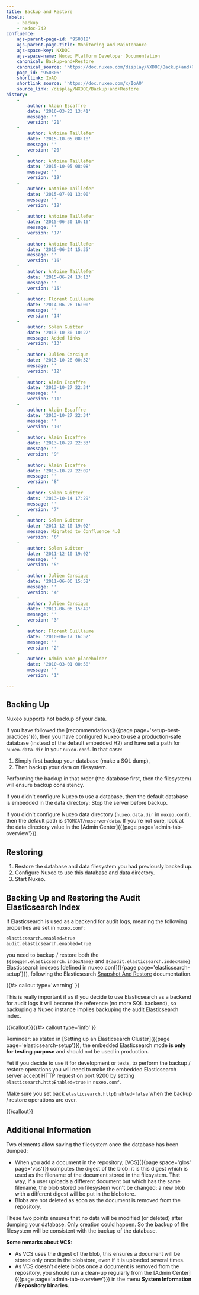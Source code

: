 ```yaml
---
title: Backup and Restore
labels:
    - backup
    - nxdoc-742
confluence:
    ajs-parent-page-id: '950318'
    ajs-parent-page-title: Monitoring and Maintenance
    ajs-space-key: NXDOC
    ajs-space-name: Nuxeo Platform Developer Documentation
    canonical: Backup+and+Restore
    canonical_source: 'https://doc.nuxeo.com/display/NXDOC/Backup+and+Restore'
    page_id: '950306'
    shortlink: IoAO
    shortlink_source: 'https://doc.nuxeo.com/x/IoAO'
    source_link: /display/NXDOC/Backup+and+Restore
history:
    - 
        author: Alain Escaffre
        date: '2016-03-23 13:41'
        message: ''
        version: '21'
    - 
        author: Antoine Taillefer
        date: '2015-10-05 08:18'
        message: ''
        version: '20'
    - 
        author: Antoine Taillefer
        date: '2015-10-05 08:08'
        message: ''
        version: '19'
    - 
        author: Antoine Taillefer
        date: '2015-07-01 13:00'
        message: ''
        version: '18'
    - 
        author: Antoine Taillefer
        date: '2015-06-30 10:16'
        message: ''
        version: '17'
    - 
        author: Antoine Taillefer
        date: '2015-06-24 15:35'
        message: ''
        version: '16'
    - 
        author: Antoine Taillefer
        date: '2015-06-24 13:13'
        message: ''
        version: '15'
    - 
        author: Florent Guillaume
        date: '2014-06-26 16:00'
        message: ''
        version: '14'
    - 
        author: Solen Guitter
        date: '2013-10-30 10:22'
        message: Added links
        version: '13'
    - 
        author: Julien Carsique
        date: '2013-10-28 00:32'
        message: ''
        version: '12'
    - 
        author: Alain Escaffre
        date: '2013-10-27 22:34'
        message: ''
        version: '11'
    - 
        author: Alain Escaffre
        date: '2013-10-27 22:34'
        message: ''
        version: '10'
    - 
        author: Alain Escaffre
        date: '2013-10-27 22:33'
        message: ''
        version: '9'
    - 
        author: Alain Escaffre
        date: '2013-10-27 22:09'
        message: ''
        version: '8'
    - 
        author: Solen Guitter
        date: '2013-10-14 17:29'
        message: ''
        version: '7'
    - 
        author: Solen Guitter
        date: '2011-12-10 19:02'
        message: Migrated to Confluence 4.0
        version: '6'
    - 
        author: Solen Guitter
        date: '2011-12-10 19:02'
        message: ''
        version: '5'
    - 
        author: Julien Carsique
        date: '2011-06-06 15:52'
        message: ''
        version: '4'
    - 
        author: Julien Carsique
        date: '2011-06-06 15:49'
        message: ''
        version: '3'
    - 
        author: Florent Guillaume
        date: '2010-06-17 16:52'
        message: ''
        version: '2'
    - 
        author: Admin name placeholder
        date: '2010-03-01 00:58'
        message: ''
        version: '1'

---
```

## Backing Up

Nuxeo supports hot backup of your data.

If you have followed the [recommendations]({{page page='setup-best-practices'}}), then you have configured Nuxeo to use a production-safe database (instead of the default embedded H2) and have set a path for `nuxeo.data.dir` in your `nuxeo.conf`. In that case:

1.  Simply first backup your database (make a SQL dump),
2.  Then backup your data on filesystem.

Performing the backup in that order (the database first, then the filesystem) will ensure backup consistency.

If you didn't configure Nuxeo to use a database, then the default database is embedded in the data directory: Stop the server before backup.

If you didn't configure Nuxeo data directory (`nuxeo.data.dir` in `nuxeo.conf`), then&nbsp;the default path is&nbsp;`$TOMCAT/nxserver/data`.&nbsp;If you're not sure, look at the data&nbsp;directory value in the [Admin Center]({{page page='admin-tab-overview'}}).

## Restoring

1.  Restore the database and data filesystem you had previously backed up.
2.  Configure Nuxeo to use this database and data directory.
3.  Start Nuxeo.

## Backing Up and Restoring the Audit Elasticsearch Index

If Elasticsearch is used as a backend for audit logs, meaning the following properties are set in&nbsp;`nuxeo.conf`:

```
elasticsearch.enabled=true
audit.elasticsearch.enabled=true
```

you need to backup / restore both the `${seqgen.elasticsearch.indexName}`<span>&nbsp;and</span>&nbsp;`${audit.elasticsearch.indexName}`&nbsp;Elasticsearch indexes [defined in nuxeo.conf]({{page page='elasticsearch-setup'}}), following the Elasticsearch&nbsp;[Snapshot And Restore](https://www.elastic.co/guide/en/elasticsearch/reference/current/modules-snapshots.html) documentation.

{{#> callout type='warning' }}

This is really important if as if you decide to use Elasticsearch as a backend for audit logs it will become the reference (no more SQL backend), so backuping a Nuxeo instance implies backuping the audit Elasticsearch index.

{{/callout}}{{#> callout type='info' }}

Reminder: as stated in&nbsp;[Setting up an Elasticsearch Cluster]({{page page='elasticsearch-setup'}}), the embedded Elasticsearch mode&nbsp;**is only for testing purpose**&nbsp;and should not be used in production.

Yet if you decide to use it for development or tests, to perform the backup / restore operations you will need to make the embedded Elasticsearch server accept HTTP request on port 9200 by setting `elasticsearch.httpEnabled=true` in `nuxeo.conf`.

Make sure you set back `elasticsearch.httpEnabled=false` when the backup / restore operations are over.

{{/callout}}

## Additional Information

Two elements allow saving the filesystem once the database has been dumped:

*   When you add a document in the repository, [VCS]({{page space='glos' page='vcs'}}) computes the digest of the blob: it is this digest which is used as the filename of the document stored in the filesystem. That way, if a user uploads a different document but which has the same filename, the blob stored on filesystem won't be changed: a new blob with a different digest will be put in the blobstore.
*   Blobs are not deleted as soon as the document is removed from the repository.

These two points ensures that no data will be modified (or deleted) after dumping your database. Only creation could happen. So the backup of the filesystem will be consistent with the backup of the database.

**Some remarks about VCS**:

*   As VCS uses the digest of the blob, this ensures a document will be stored only once in the blobstore, even if it is uploaded several times.
*   As VCS doesn't delete blobs once a document is removed from the repository, you should run a clean-up regularly from the [Admin Center]({{page page='admin-tab-overview'}}) in the menu **System Information** / **Repository binaries**.